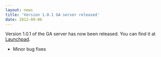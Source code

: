 ```yaml
---
layout: news
title: 'Version 1.0.1 GA server released'
date: 2012-09-06
---
```


Version 1.0.1 of the GA server has now been released. You can find it at
[Launchpad](https://launchpad.net/gearmand/+download).

 * Minor bug fixes